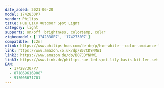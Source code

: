 ```yaml
---
date_added: 2021-06-20
model: 1742830P7
vendor: Philips
title: Hue Lily Outdoor Spot Light
category: light
supports: on/off, brightness, colortemp, color
zigbeemodel: ['1742830P7', '1742730P7']
compatible: [z2m]
mlink: https://www.philips-hue.com/de-de/p/hue-white---color-ambiance-lily-gartenspot/1742830P7
link: https://www.amazon.co.uk/dp/B07CDYNMW1
link2: https://www.amazon.de/dp/B07CDYNMW1
link3: https://www.tink.de/philips-hue-led-spot-lily-basis-kit-1er-set
EAN: 
  - 17428/30/P7
  - 8718696169087
  - 915005671701
---
```


